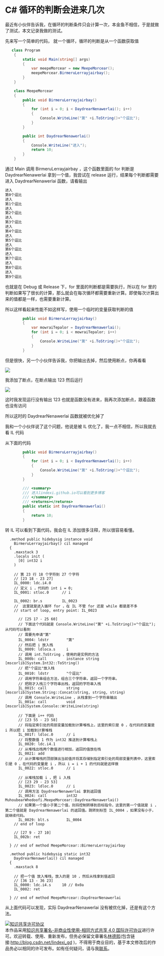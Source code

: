 # C# 循环的判断会进来几次

最近有小伙伴告诉我，在循环的判断条件只会计算一次，本金鱼不相信，于是就做了测试，本文记录我做的测试。

<!--more-->
<!-- csdn -->

先来写一个简单的代码， 就一个循环，循环的判断是从一个函数获取值

```csharp
   class Program
    {
        static void Main(string[] args)
        {
            var meepeMorcear = new MeepeMorcear();
            meepeMorcear.BirmeruLerrayjairbay();
        }
    }

    class MeepeMorcear
    {
        public void BirmeruLerrayjairbay()
        {
            for (int i = 0; i < DaydrearNenawerlai(); i++)
            {
                Console.WriteLine("第" +i.ToString()+"个逗比");
            }
        }

        public int DaydrearNenawerlai()
        {
            Console.WriteLine("进入");
            return 10;
        }
    }
```

通过 Main 调用 BirmeruLerrayjairbay ，这个函数里面的 for 判断是 DaydrearNenawerlai 拿到一个值，我尝试在 release 运行，结果每个判断都需要进入 DaydrearNenawerlai 函数，请看输出

```csharp
进入
第0个逗比
进入
第1个逗比
进入
第2个逗比
进入
第3个逗比
进入
第4个逗比
进入
第5个逗比
进入
第6个逗比
进入
第7个逗比
进入
第8个逗比
进入
第9个逗比
```
也就是在 Debug 或 Release 下，for 里面的判断都是需要执行，所以在 for 里的判断如果写了很长的计算，那么就会在每次循环都需要重新计算。即使每次计算出来的值都是一样，也需要重新计算。

所以这样看起来性能不如这样写，使用一个临时的变量获取判断的值

```csharp
        public void BirmeruLerrayjairbay()
        {
            var mowraiTepalor = DaydrearNenawerlai();
            for (int i = 0; i < mowraiTepalor; i++)
            {
                Console.WriteLine("第" +i.ToString()+"个逗比");
            }
        }
```

但是很快，另一个小伙伴告诉我，你把输出去掉，然后使用断点，你再看看

<!-- ![](image/C# 循环的判断会进来几次/C# 循环的判断会进来几次0.png) -->

![](http://7xqpl8.com1.z0.glb.clouddn.com/lindexi%2F20186149522247.jpg)

我添加了断点，在断点输出 123 然后运行

<!-- ![](image/C# 循环的判断会进来几次/C# 循环的判断会进来几次1.png) -->

![](http://7xqpl8.com1.z0.glb.clouddn.com/lindexi%2F201861495586116.jpg)

这时我发现运行没有输出 123 也就是函数没有进来，我再次添加断点，跟着函数也没有访问


所以这时的 DaydrearNenawerlai 函数就被优化掉了

我和一个小伙伴说了这个问题，他说是被 IL 优化了，我一点不相信，所以我就去看 IL 代码

从下面的代码

```csharp
        public void BirmeruLerrayjairbay()
        {
            for (int i = 0; i < DaydrearNenawerlai(); i++)
            {
                Console.WriteLine("第" +i.ToString()+"个逗比");
            }
        }

        /// <summary>
        /// 进入lindexi.github.io可以看到更多博客
        /// </summary>
        /// <returns></returns>
        public static int DaydrearNenawerlai()
        {
            return 10;
        }
```

转 IL 可以看到下面代码，我会在 IL 添加很多注释，所以很容易看懂。

```IL
  .method public hidebysig instance void 
    BirmeruLerrayjairbay() cil managed 
  {
    .maxstack 3
    .locals init (
      [0] int32 i
    )
    
    // 第 23 行 18 个字符到 27 个字符
    // [23 18 - 23 27]
    IL_0000: ldc.i4.0  
    // 定义 i ，代码的 int i = 0;   
    IL_0001: stloc.0      // i

    IL_0002: br.s         IL_0023
    //  这里就是进入循环 for ，在 IL 不管 for 还是 while 都是差不多
    // start of loop, entry point: IL_0023

      // [25 17 - 25 60]
      // 下面这个代码就是 Console.WriteLine("第" +i.ToString()+"个逗比"); 从代码可以看到
      // 需要先申请"第"
      IL_0004: ldstr        "第"
      // 然后把 i 放入栈
      IL_0009: ldloca.s     i
      // 调用 int.ToString ，使用的是实例的方法
      IL_000b: call         instance string [mscorlib]System.Int32::ToString()
      // 把"个逗比"放入栈
      IL_0010: ldstr        "个逗比"
      // 调用字符串组合方法，组合三个字符串，返回一个字符串。
      // 把刚才入栈三个字符串出栈，返回的字符串入栈
      IL_0015: call         string [mscorlib]System.String::Concat(string, string, string)
      // 调用 Console.WriteLine ，从栈拿到一个字符串输出
      IL_001a: call         void [mscorlib]System.Console::WriteLine(string)

      // 下面是 i++ 代码
      // [23 55 - 23 58]
      // 将指定索引处的局部变量加载到计算堆栈上，这里的索引是 0 ，在代码的变量是 i 所以把 i 加载到计算堆栈
      IL_001f: ldloc.0      // i
      // 将整数值 1 作为 int32 推送到计算堆栈上
      IL_0020: ldc.i4.1     
      // 从堆栈出栈两个数值进行相加，返回的值放在栈
      IL_0021: add          
      // 从计算堆栈的顶部弹出当前值并将其存储到指定索引处的局部变量列表中，这里索引是 0 ，在代码的变量是 i ，所以 i = i + 1 的代码就是这样做
      IL_0022: stloc.0      // i
 
      // 从堆栈加载 i ，把 i 入栈
      // [23 29 - 23 53]
      IL_0023: ldloc.0      // i
      // 调用方法 DaydrearNenawerlai 拿到返回值
      IL_0024: call         int32 MuhoubearWhedoofi.MeepeMorcear::DaydrearNenawerlai()
      // 如果第一个值小于第二个值，则将控制转移到目标指令，这里的第一个值就是 i ，第二个值就是 DaydrearNenawerlai 的返回值。跳转到标签 IL_0004 ，如果没有小于，就继续代码。
      IL_0029: blt.s        IL_0004
    // end of loop

    // [27 9 - 27 10]
    IL_002b: ret          

  } // end of method MeepeMorcear::BirmeruLerrayjairbay

  .method public hidebysig static int32 
    DaydrearNenawerlai() cil managed 
  {
    .maxstack 8

    // 把一个值 放入堆栈，放入的是 10 ，然后从栈拿到值返回
    // [36 13 - 36 23]
    IL_0000: ldc.i4.s     10 // 0x0a
    IL_0002: ret          

  } // end of method MeepeMorcear::DaydrearNenawerlai
```

从上面代码可以发现，实际 DaydrearNenawerlai 没有被优化掉，还是有这个方法。



<a rel="license" href="http://creativecommons.org/licenses/by-nc-sa/4.0/"><img alt="知识共享许可协议" style="border-width:0" src="https://licensebuttons.net/l/by-nc-sa/4.0/88x31.png" /></a><br />本作品采用<a rel="license" href="http://creativecommons.org/licenses/by-nc-sa/4.0/">知识共享署名-非商业性使用-相同方式共享 4.0 国际许可协议</a>进行许可。欢迎转载、使用、重新发布，但务必保留文章署名[林德熙](http://blog.csdn.net/lindexi_gd)(包含链接:http://blog.csdn.net/lindexi_gd )，不得用于商业目的，基于本文修改后的作品务必以相同的许可发布。如有任何疑问，请与我[联系](mailto:lindexi_gd@163.com)。
